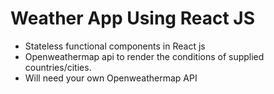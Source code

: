# Weather App Using React JS

- Stateless functional components in React js
- Openweathermap api to render the conditions of supplied countries/cities.
- Will need your own Openweathermap API
